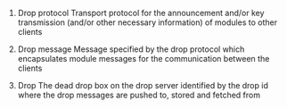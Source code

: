 1. Drop protocol
Transport protocol for the announcement and/or key transmission (and/or other necessary information) of modules to other clients

2. Drop message
Message specified by the drop protocol which encapsulates module messages for the communication between the clients

3. Drop
The dead drop box on the drop server identified by the drop id where the drop messages are pushed to, stored and fetched from



